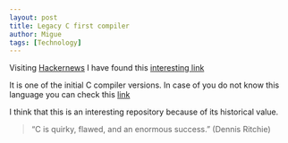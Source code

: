 ```yaml
---
layout: post
title: Legacy C first compiler
author: Migue
tags: [Technology]
---
```


Visiting [Hackernews](https://news.ycombinator.com/) I have found this [interesting link](https://github.com/mortdeus/legacy-cc)
   
It is one of the initial C compiler versions. In case of you do not know this language you can check this [link](https://en.wikipedia.org/wiki/C_(programming_language))
   
I think that this is an interesting repository because of its historical value.   

> “C is quirky, flawed, and an enormous success.” (Dennis Ritchie)
